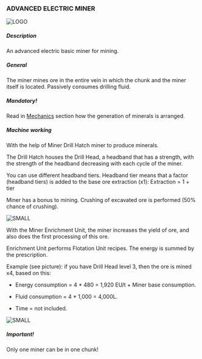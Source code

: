 ### ADVANCED ELECTRIC MINER

![LOGO](https://media.discordapp.net/attachments/916393114166525974/927967084997144616/ADV_MINER.png)

##### Description

An advanced electric basic miner for mining.

##### General

The miner mines ore in the entire vein in which the chunk and the miner itself is located. Passively consumes drilling fluid.

##### Mandatory!

Read in [Mechanics](#/mechanics#oregeneration) section how the generation of minerals is arranged.

##### Machine working

With the help of Miner Drill Hatch miner to produce minerals.

The Drill Hatch houses the Drill Head, a headband that has a strength, with the strength of the headband decreasing with each cycle of the miner.

You can use different headband tiers. Headband tier means that a factor (headband tiers) is added to the base ore extraction (x1): Extraction = 1 + tier

Miner has a bonus to mining. Crushing of excavated ore is performed (50% chance of crushing).

![SMALL](https://cdn.discordapp.com/attachments/916393114166525974/927973613922037770/unknown.png)

With the Miner Enrichment Unit, the miner increases the yield of ore, and also does the first processing of this ore.

Enrichment Unit performs Flotation Unit recipes. The energy is summed by the prescription.

Example (see picture): if you have Drill Head level 3, then the ore is mined x4, based on this:

- Energy consumption = 4 * 480 = 1,920 EU/t + Miner base consumption.

- Fluid consumption = 4 * 1,000 = 4,000L.

- Time = not included.

![SMALL](https://cdn.discordapp.com/attachments/916393114166525974/927979571993776218/unknown.png)

##### Important!

Only one miner can be in one chunk!
